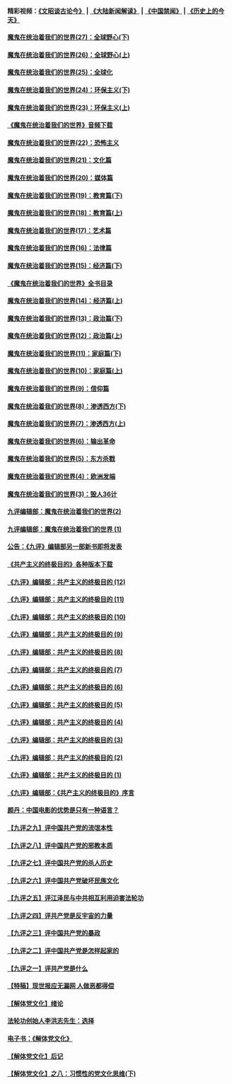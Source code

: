#### 精彩视频：[《文昭谈古论今》](https://github.com/gfw-breaker/wenzhao/blob/master/README.md?t=12270630) | [《大陆新闻解读》](https://github.com/gfw-breaker/ntdtv-comedy/blob/master/README.md?t=12270630) | [《中国禁闻》](https://github.com/gfw-breaker/ntdtv-news/blob/master/README.md?t=12270630) | [《历史上的今天》](https://github.com/gfw-breaker/today-in-history/blob/master/README.md?t=12270630) 

#### [魔鬼在统治着我们的世界(27)：全球野心(下)](../pages/nsc422/n10928319.md?t=12270630) 

#### [魔鬼在统治着我们的世界(26)：全球野心(上)](../pages/nsc422/n10900318.md?t=12270630) 

#### [魔鬼在统治着我们的世界(25)：全球化](../pages/nsc422/n10788205.md?t=12270630) 

#### [魔鬼在统治着我们的世界(24)：环保主义(下)](../pages/nsc422/n10695307.md?t=12270630) 

#### [魔鬼在统治着我们的世界(23)：环保主义(上)](../pages/nsc422/n10688613.md?t=12270630) 

#### [《魔鬼在统治着我们的世界》音频下载](../pages/nsc422/n10635553.md?t=12270630) 

#### [魔鬼在统治着我们的世界(22)：恐怖主义](../pages/nsc422/n10614727.md?t=12270630) 

#### [魔鬼在统治着我们的世界(21)：文化篇](../pages/nsc422/n10597706.md?t=12270630) 

#### [魔鬼在统治着我们的世界(20)：媒体篇](../pages/nsc422/n10586579.md?t=12270630) 

#### [魔鬼在统治着我们的世界(19)：教育篇(下)](../pages/nsc422/n10564808.md?t=12270630) 

#### [魔鬼在统治着我们的世界(18)：教育篇(上)](../pages/nsc422/n10526970.md?t=12270630) 

#### [魔鬼在统治着我们的世界(17)：艺术篇](../pages/nsc422/n10499093.md?t=12270630) 

#### [魔鬼在统治着我们的世界(16)：法律篇](../pages/nsc422/n10485969.md?t=12270630) 

#### [魔鬼在统治着我们的世界(15)：经济篇(下)](../pages/nsc422/n10469975.md?t=12270630) 

#### [《魔鬼在统治着我们的世界》全书目录](../pages/nsc422/n10464261.md?t=12270630) 

#### [魔鬼在统治着我们的世界(14)：经济篇(上)](../pages/nsc422/n10457370.md?t=12270630) 

#### [魔鬼在统治着我们的世界(13)：政治篇(下)](../pages/nsc422/n10448270.md?t=12270630) 

#### [魔鬼在统治着我们的世界(12)：政治篇(上)](../pages/nsc422/n10444576.md?t=12270630) 

#### [魔鬼在统治着我们的世界(11)：家庭篇(下)](../pages/nsc422/n10440961.md?t=12270630) 

#### [魔鬼在统治着我们的世界(10)：家庭篇(上)](../pages/nsc422/n10435448.md?t=12270630) 

#### [魔鬼在统治着我们的世界(9)：信仰篇](../pages/nsc422/n10432159.md?t=12270630) 

#### [魔鬼在统治着我们的世界(8)：渗透西方(下)](../pages/nsc422/n10429603.md?t=12270630) 

#### [魔鬼在统治着我们的世界(7)：渗透西方(上)](../pages/nsc422/n10426013.md?t=12270630) 

#### [魔鬼在统治着我们的世界(6)：输出革命](../pages/nsc422/n10421536.md?t=12270630) 

#### [魔鬼在统治着我们的世界(5)：东方杀戮](../pages/nsc422/n10417707.md?t=12270630) 

#### [魔鬼在统治着我们的世界(4)：欧洲发端](../pages/nsc422/n10414890.md?t=12270630) 

#### [魔鬼在统治着我们的世界(3)：毁人36计](../pages/nsc422/n10411583.md?t=12270630) 

#### [九评编辑部：魔鬼在统治着我们的世界(2)](../pages/nsc422/n10410036.md?t=12270630) 

#### [九评编辑部：魔鬼在统治着我们的世界 (1)](../pages/nsc422/n10406825.md?t=12270630) 

#### [公告：《九评》编辑部另一部新书即将发表](../pages/nsc422/n10405104.md?t=12270630) 

#### [《共产主义的终极目的》各种版本下载](../pages/nsc422/n10022138.md?t=12270630) 

#### [《九评》编辑部：共产主义的终极目的 (12)](../pages/nsc422/n9933272.md?t=12270630) 

#### [《九评》编辑部：共产主义的终极目的 (11)](../pages/nsc422/n9924973.md?t=12270630) 

#### [《九评》编辑部：共产主义的终极目的 (10)](../pages/nsc422/n9920883.md?t=12270630) 

#### [《九评》编辑部：共产主义的终极目的 (9)](../pages/nsc422/n9916363.md?t=12270630) 

#### [《九评》编辑部：共产主义的终极目的 (8)](../pages/nsc422/n9912488.md?t=12270630) 

#### [《九评》编辑部：共产主义的终极目的 (7)](../pages/nsc422/n9901176.md?t=12270630) 

#### [《九评》编辑部：共产主义的终极目的 (6)](../pages/nsc422/n9899359.md?t=12270630) 

#### [《九评》编辑部：共产主义的终极目的 (5)](../pages/nsc422/n9893174.md?t=12270630) 

#### [《九评》编辑部：共产主义的终极目的 (4)](../pages/nsc422/n9891246.md?t=12270630) 

#### [《九评》编辑部：共产主义的终极目的 (3)](../pages/nsc422/n9879879.md?t=12270630) 

#### [《九评》编辑部：共产主义的终极目的 (2)](../pages/nsc422/n9876205.md?t=12270630) 

#### [《九评》编辑部：共产主义的终极目的 (1)](../pages/nsc422/n9865857.md?t=12270630) 

#### [《九评》编辑部：《共产主义的终极目的》序言](../pages/nsc422/n9862666.md?t=12270630) 

#### [颜丹：中国电影的优势是只有一种语言？](../pages/nsc422/n9583062.md?t=12270630) 

#### [【九评之九】评中国共产党的流氓本性](../pages/nsc422/n737542.md?t=12270630) 

#### [【九评之八】评中国共产党的邪教本质](../pages/nsc422/n735942.md?t=12270630) 

#### [【九评之七】评中国共产党的杀人历史](../pages/nsc422/n733806.md?t=12270630) 

#### [【九评之六】评中国共产党破坏民族文化](../pages/nsc422/n731667.md?t=12270630) 

#### [【九评之五】评江泽民与中共相互利用迫害法轮功](../pages/nsc422/n730058.md?t=12270630) 

#### [【九评之四】评共产党是反宇宙的力量](../pages/nsc422/n727814.md?t=12270630) 

#### [【九评之三】评中国共产党的暴政](../pages/nsc422/n725597.md?t=12270630) 

#### [【九评之二】评中国共产党是怎样起家的](../pages/nsc422/n723946.md?t=12270630) 

#### [【九评之一】评共产党是什么](../pages/nsc422/n722529.md?t=12270630) 

#### [【特稿】现世报应无漏网 人做恶都得偿](../pages/nsc422/n4215167.md?t=12270630) 

#### [【解体党文化】绪论](../pages/nsc422/n1449356.md?t=12270630) 

#### [法轮功创始人李洪志先生：选择](../pages/nsc422/n3580738.md?t=12270630) 

#### [电子书：《解体党文化》](../pages/nsc422/n1573484.md?t=12270630) 

#### [【解体党文化】后记](../pages/nsc422/n1531999.md?t=12270630) 

#### [【解体党文化】之八：习惯性的党文化思维(下)](../pages/nsc422/n1526477.md?t=12270630) 

